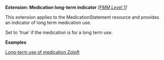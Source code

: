 **Extension: Medication long-term indicator**  *[[FMM Level 1](guidance.html)]*

This extension applies to the MedicationStatement resource and provides an indicator of long term medication use. 

Set to 'true' if the medication is for a long term use.

**Examples**

[Long-term use of medication Zoloft](MedicationStatement-MedicationStatementexample1.html)
